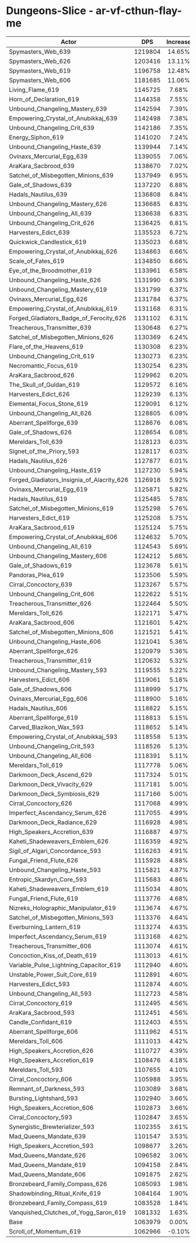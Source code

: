 # Dungeons-Slice - ar-vf-cthun-flay-me
| Actor | DPS | Increase |
|---|:---:|:---:|
|Spymasters_Web_639|1219804|14.65%|
|Spymasters_Web_626|1203416|13.11%|
|Spymasters_Web_619|1196758|12.48%|
|Spymasters_Web_606|1181685|11.06%|
|Living_Flame_619|1145725|7.68%|
|Horn_of_Declaration_619|1144358|7.55%|
|Unbound_Changeling_Mastery_639|1142594|7.39%|
|Empowering_Crystal_of_Anubikkaj_639|1142498|7.38%|
|Unbound_Changeling_Crit_639|1142186|7.35%|
|Energy_Siphon_619|1141020|7.24%|
|Unbound_Changeling_Haste_639|1139944|7.14%|
|Ovinaxs_Mercurial_Egg_639|1139055|7.06%|
|AraKara_Sacbrood_639|1138670|7.02%|
|Satchel_of_Misbegotten_Minions_639|1137949|6.95%|
|Gale_of_Shadows_639|1137220|6.88%|
|Hadals_Nautilus_639|1136808|6.84%|
|Unbound_Changeling_Mastery_626|1136685|6.83%|
|Unbound_Changeling_All_639|1136638|6.83%|
|Unbound_Changeling_Crit_626|1136425|6.81%|
|Harvesters_Edict_639|1135523|6.72%|
|Quickwick_Candlestick_619|1135023|6.68%|
|Empowering_Crystal_of_Anubikkaj_626|1134863|6.66%|
|Scale_of_Fates_619|1134850|6.66%|
|Eye_of_the_Broodmother_619|1133961|6.58%|
|Unbound_Changeling_Haste_626|1131990|6.39%|
|Unbound_Changeling_Mastery_619|1131799|6.37%|
|Ovinaxs_Mercurial_Egg_626|1131784|6.37%|
|Empowering_Crystal_of_Anubikkaj_619|1131168|6.31%|
|Forged_Gladiators_Badge_of_Ferocity_626|1131102|6.31%|
|Treacherous_Transmitter_639|1130648|6.27%|
|Satchel_of_Misbegotten_Minions_626|1130369|6.24%|
|Flare_of_the_Heavens_619|1130308|6.23%|
|Unbound_Changeling_Crit_619|1130273|6.23%|
|Necromantic_Focus_619|1130254|6.23%|
|AraKara_Sacbrood_626|1129962|6.20%|
|The_Skull_of_Guldan_619|1129572|6.16%|
|Harvesters_Edict_626|1129239|6.13%|
|Elemental_Focus_Stone_619|1129091|6.12%|
|Unbound_Changeling_All_626|1128805|6.09%|
|Aberrant_Spellforge_639|1128676|6.08%|
|Gale_of_Shadows_626|1128654|6.08%|
|Mereldars_Toll_639|1128123|6.03%|
|Signet_of_the_Priory_593|1128117|6.03%|
|Hadals_Nautilus_626|1127877|6.01%|
|Unbound_Changeling_Haste_619|1127230|5.94%|
|Forged_Gladiators_Insignia_of_Alacrity_626|1126918|5.92%|
|Ovinaxs_Mercurial_Egg_619|1125871|5.82%|
|Hadals_Nautilus_619|1125485|5.78%|
|Satchel_of_Misbegotten_Minions_619|1125298|5.76%|
|Harvesters_Edict_619|1125208|5.75%|
|AraKara_Sacbrood_619|1125124|5.75%|
|Empowering_Crystal_of_Anubikkaj_606|1124632|5.70%|
|Unbound_Changeling_All_619|1124543|5.69%|
|Unbound_Changeling_Mastery_606|1124212|5.66%|
|Gale_of_Shadows_619|1123678|5.61%|
|Pandoras_Plea_619|1123506|5.59%|
|Cirral_Concoctory_639|1123267|5.57%|
|Unbound_Changeling_Crit_606|1122622|5.51%|
|Treacherous_Transmitter_626|1122464|5.50%|
|Mereldars_Toll_626|1122171|5.47%|
|AraKara_Sacbrood_606|1121601|5.42%|
|Satchel_of_Misbegotten_Minions_606|1121521|5.41%|
|Unbound_Changeling_Haste_606|1121041|5.36%|
|Aberrant_Spellforge_626|1120979|5.36%|
|Treacherous_Transmitter_619|1120632|5.32%|
|Unbound_Changeling_Mastery_593|1119555|5.22%|
|Harvesters_Edict_606|1119061|5.18%|
|Gale_of_Shadows_606|1118999|5.17%|
|Ovinaxs_Mercurial_Egg_606|1118900|5.16%|
|Hadals_Nautilus_606|1118822|5.15%|
|Aberrant_Spellforge_619|1118813|5.15%|
|Carved_Blazikon_Wax_593|1118652|5.14%|
|Empowering_Crystal_of_Anubikkaj_593|1118558|5.13%|
|Unbound_Changeling_Crit_593|1118526|5.13%|
|Unbound_Changeling_All_606|1118391|5.11%|
|Mereldars_Toll_619|1117778|5.06%|
|Darkmoon_Deck_Ascend_629|1117324|5.01%|
|Darkmoon_Deck_Vivacity_629|1117181|5.00%|
|Darkmoon_Deck_Symbiosis_629|1117166|5.00%|
|Cirral_Concoctory_626|1117068|4.99%|
|Imperfect_Ascendancy_Serum_626|1117055|4.99%|
|Darkmoon_Deck_Radiance_629|1116928|4.98%|
|High_Speakers_Accretion_639|1116887|4.97%|
|Kaheti_Shadeweavers_Emblem_626|1116359|4.92%|
|Sigil_of_Algari_Concordance_593|1116263|4.91%|
|Fungal_Friend_Flute_626|1115928|4.88%|
|Unbound_Changeling_Haste_593|1115821|4.87%|
|Entropic_Skardyn_Core_593|1115683|4.86%|
|Kaheti_Shadeweavers_Emblem_619|1115034|4.80%|
|Fungal_Friend_Flute_619|1113776|4.68%|
|Nizreks_Holographic_Manipulator_619|1113674|4.67%|
|Satchel_of_Misbegotten_Minions_593|1113376|4.64%|
|Everburning_Lantern_619|1113274|4.63%|
|Imperfect_Ascendancy_Serum_619|1113168|4.62%|
|Treacherous_Transmitter_606|1113074|4.61%|
|Concoction_Kiss_of_Death_619|1113013|4.61%|
|Variable_Pulse_Lightning_Capacitor_619|1112940|4.60%|
|Unstable_Power_Suit_Core_619|1112891|4.60%|
|Harvesters_Edict_593|1112874|4.60%|
|Unbound_Changeling_All_593|1112723|4.58%|
|Cirral_Concoctory_619|1112495|4.56%|
|AraKara_Sacbrood_593|1112451|4.56%|
|Candle_Confidant_619|1112403|4.55%|
|Aberrant_Spellforge_606|1111962|4.51%|
|Mereldars_Toll_606|1111013|4.42%|
|High_Speakers_Accretion_626|1110727|4.39%|
|High_Speakers_Accretion_619|1108476|4.18%|
|Mereldars_Toll_593|1107655|4.10%|
|Cirral_Concoctory_606|1105988|3.95%|
|Remnant_of_Darkness_593|1103089|3.68%|
|Bursting_Lightshard_593|1102940|3.66%|
|High_Speakers_Accretion_606|1102873|3.66%|
|Cirral_Concoctory_593|1102847|3.65%|
|Synergistic_Brewterializer_593|1102355|3.61%|
|Mad_Queens_Mandate_639|1101547|3.53%|
|High_Speakers_Accretion_593|1098677|3.26%|
|Mad_Queens_Mandate_626|1096582|3.06%|
|Mad_Queens_Mandate_619|1094158|2.84%|
|Mad_Queens_Mandate_606|1091875|2.62%|
|Bronzebeard_Family_Compass_626|1085093|1.98%|
|Shadowbinding_Ritual_Knife_619|1084164|1.90%|
|Bronzebeard_Family_Compass_619|1083528|1.84%|
|Vanquished_Clutches_of_Yogg_Saron_619|1081332|1.63%|
|Base|1063979|0.00%|
|Scroll_of_Momentum_619|1062966|-0.10%|
